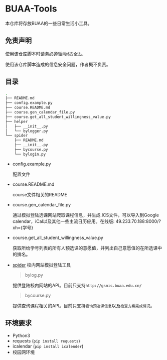 # BUAA-Tools

本仓库将存放BUAA的一些日常生活小工具。

## 免责声明

使用该仓库脚本时请务必遵循`网络安全法`。

使用该仓库脚本造成的信息安全问题，作者概不负责。

## 目录

```bash
.
├── README.md
├── config.example.py
├── course.README.md
├── course.gen_calendar_file.py
├── course.get_all_student_willingness_value.py
├── helper
│   ├── __init__.py
│   └── bylogger.py
└── spider
    ├── README.md
    ├── __init__.py
    ├── bycourse.py
    └── bylogin.py
```

- config.example.py 

  配置文件

- course.README.md

  course文件相关的README

- course.gen_calendar_file.py

  通过模拟登陆选课网站爬取课程信息，并生成.ICS文件，可以导入到Google calendar，iCal以及其他一些主流日历应用。在线版: 49.233.70.188:8000/?xh={学号}

- course.get_all_student_willingness_value.py

  获取所给学号列表的所有人预选课的意愿值，并列出自己意愿值的在所选课中的排名。

- [spider](http://gitlab.act.buaa.edu.cn/yebw/buaa-tools/tree/master/spider) 校内网站模拟登陆工具

  > bylog.py
  
  提供登陆校内网站的API。目前只支持`http://gsmis.buaa.edu.cn/`
  
  > bycourse.py
  
  提供查询课程相关的API。目前只支持`查询预选课信息`以及`检查方案完成情况`。

## 环境要求

- Python3
- requests (`pip install requests`) 
- icalendar (`pip install icalender`)
- 校园网环境

